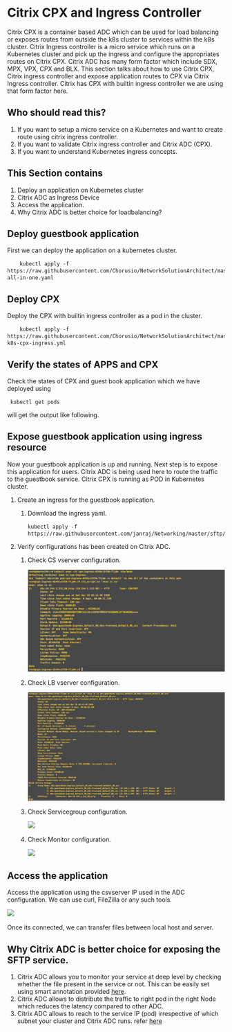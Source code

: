 # **Citrix CPX and Ingress Controller** 

Citrix CPX is a container based ADC which can be used for load balancing or exposes routes from outside the k8s cluster to services within the k8s cluster. Citrix Ingress controller is a micro service which runs on a Kubernetes cluster and pick up the ingress and configure the appropriates routes on Citrix CPX. Citrix ADC has many form factor which include SDX, MPX, VPX, CPX and BLX. This section talks about how to use Citrix CPX, Citrix ingress controller and expose application routes to CPX via Citrix Ingress controller. Citrix has CPX with builtin ingress controller we are using that form factor here.

## **Who should read this?**

1. If you want to setup a micro service on a Kubernetes and want to create route using citrix ingress controller.
2. If you want to validate Citrix ingress controller and Citrix ADC (CPX).
3. If you want to understand Kubernetes ingress concepts.
 
## **This Section contains**

1. Deploy an application on Kubernetes cluster  
2. Citrix ADC as Ingress Device 
3. Access the  application.
4. Why Citrix ADC is better choice for loadbalancing?

## **Deploy guestbook application**

First we can deploy the application on a kubernetes cluster.

```
    kubectl apply -f https://raw.githubusercontent.com/Chorusio/NetworkSolutionArchitect/master/controller/apps/guestbook-all-in-one.yaml
```

## **Deploy CPX**

Deploy the CPX with builtin ingress controller as a pod in the cluster.

```    
    kubectl apply -f https://raw.githubusercontent.com/Chorusio/NetworkSolutionArchitect/master/controller/citrix/citrix-k8s-cpx-ingress.yml
```

## **Verify the states of APPS and CPX**

Check the states of CPX and guest book application which we have deployed using 
```
 kubectl get pods
```
will get the output like following.

## **Expose guestbook application using ingress resource**

Now your guestbook application is up and running. Next step is to expose this application for users. 
Citrix ADC is being used here to route the traffic to the guestbook service. Citrix CPX is running as POD in Kubernetes cluster. 

1. Create an ingress for the guestbook application.
   1. Download the ingress yaml.
      ```
      kubectl apply -f  https://raw.githubusercontent.com/janraj/Networking/master/sftp/ingress.yaml
      ```

4. Verify configurations has been created on Citrix ADC.
   
   
   1. Check CS vserver configuration.

      ![](./images/csvserver.png)

   2. Check LB vserver configuration.

      ![](./images/lbvserver.png)

   3. Check Servicegroup configuration.

      ![](./images/servicegroup.png)

   4. Check Monitor configuration.   

      ![](./images/monitor.png)

  
## **Access the application** 

Access the application using the csvserver IP used in the ADC configuration. We can use curl, FileZilla or any such tools.
   
![](./images/SFTP_Connection.png)

Once  its connected, we can transfer files between local host and server.
   

## **Why Citrix ADC is better choice for exposing the SFTP service.**

1. Citrix ADC allows you to monitor your service at deep level by checking whether the file present in the service or not. This can be easily set using smart annotation provided [here](https://github.com/citrix/citrix-k8s-ingress-controller/blob/master/docs/configure/annotations.md).
2. Citrix ADC allows to distribute the traffic to right pod in the right Node which reduces the latency compared to other ADC.
3. Citrix ADC allows to reach to the service IP (pod) irrespective of which subnet your cluster and Citrix ADC runs. refer [here](https://github.com/citrix/citrix-k8s-node-controller)  


  
